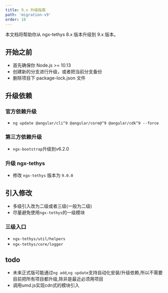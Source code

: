 ```yaml
---
title: 9.x 升级指南
path: 'migration-v9'
order: 10
---
```


本文档将帮助你从 ngx-tethys 8.x 版本升级到 9.x 版本。

## 开始之前

- 首先确保你 Node.js >= 10.13
- 创建新的分支进行升级，或者把当前分支备份
- 删除项目下 package-lock.json 文件

## 升级依赖
### 官方依赖升级
- `ng update @angular/cli^9 @angular/core@^9 @angular/cdk^9 --force`

### 第三方依赖升级
- `ngx-bootstrap`升级到v6.2.0

### 升级 ngx-tethys
- 修改 `ngx-tethys` 版本为 `9.0.0`

## 引入修改
- 多级引入改为二级或者三级(一般为二级)
- 尽量避免使用`ngx-tethys`的一级模块
### 三级入口
- `ngx-tethys/util/helpers`
- `ngx-tethys/core/logger`

## todo
- 未来正式版可能通过`ng add`,`ng update`支持自动化安装/升级依赖,所以不需要目前把所有项目都升级,除非是最近必须用项目
- 调用umd.js实现cdn式的模块引入